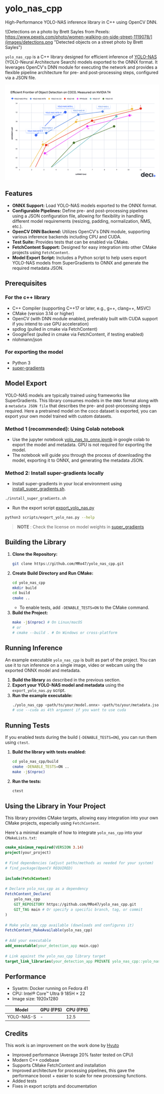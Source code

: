 # yolo_nas_cpp
High-Performance YOLO-NAS inference library in C++ using OpenCV DNN.

![Detections on a photo by Brett Sayles from Pexels: https://www.pexels.com/photo/women-walking-on-side-street-1119078/](images/detections.png "Detected objects on a street photo by Brett Sayles")

`yolo_nas_cpp` is a C++ library designed for efficient inference of [YOLO-NAS](https://github.com/Deci-AI/super-gradients/blob/master/YOLONAS.md) (YOLO-Neural Architecture Search) models exported to the ONNX format. It leverages OpenCV's DNN module for executing the network and provides a flexible pipeline architecture for pre- and post-processing steps, configured via a JSON file.

![YOLO-NAS Performance](https://github.com/Deci-AI/super-gradients/blob/e0ccacf8868ffa1296fa4f8407c03d2bc227312c/documentation/source/images/yolo_nas_frontier.png "YOLO-NAS performance comparison chart from Deci.ai")

## Features

*   **ONNX Support:** Load YOLO-NAS models exported to the ONNX format.
*   **Configurable Pipelines:** Define pre- and post-processing pipelines using a JSON configuration file, allowing for flexibility in handling different model requirements (resizing, padding, normalization, NMS, etc.).
*   **OpenCV DNN Backend:** Utilizes OpenCV's DNN module, supporting various inference backends including CPU and CUDA.
*   **Test Suite:** Provides tests that can be enabled via CMake.
*   **FetchContent Support:** Designed for easy integration into other CMake projects using `FetchContent`.
*   **Model Export Script:** Includes a Python script to help users export YOLO-NAS models from SuperGradients to ONNX and generate the required metadata JSON.

## Prerequisites

### For the c++ library
*   C++ Compiler (supporting C++17 or later, e.g., g++, clang++, MSVC)
*   CMake (version 3.14 or higher)
*   OpenCV (with DNN module enabled, preferably built with CUDA support if you intend to use GPU acceleration)
*   spdlog (pulled in cmake via FetchContent)
*   GoogleTest (pulled in cmake via FetchContent, if testing enabled)
*   nlohmann/json

### For exporting the model
*   Python 3
*   [super-gradients](https://github.com/Deci-AI/super-gradients/tree/master)

## Model Export

YOLO-NAS models are typically trained using frameworks like SuperGradients. This library consumes models in the `ONNX` format along with a `metadata JSON file` that describes the pre- and post-processing steps required. Here a pretrained model on the coco dataset is exported, you can export your own model trained with custom datasets.

### Method 1 (recommended): Using Colab notebook

- Use the jupyter notebook [yolo_nas_to_onnx.ipynb](https://github.com/MRo47/yolo_nas_cpp/blob/main/utils/yolo_nas_to_onnx.ipynb) in google colab to export the model and metadata. GPU is not required for exporting the model.
- The notebook will guide you through the process of downloading the model, exporting it to ONNX, and generating the metadata JSON.

### Method 2: Install super-gradients locally

- Install super-gradients in your local environment using [install_super_gradients.sh](utils/install_super_gradients.sh).
```bash
./install_super_gradients.sh
```
- Run the export script [export_yolo_nas.py](utils/export_yolo_nas.py)
```bash
python3 scripts/export_yolo_nas.py --help
```

> __NOTE__ : Check the license on model weights in [super_gradients](https://github.com/Deci-AI/super-gradients/blob/master/LICENSE.YOLONAS.md)

## Building the Library

1.  **Clone the Repository:**
    ```bash
    git clone https://github.com/MRo47/yolo_nas_cpp.git
    ```
2.  **Create Build Directory and Run CMake:**
    ```bash
    cd yolo_nas_cpp
    mkdir build
    cd build
    cmake ..
    ```
    *   To enable tests, add `-DENABLE_TESTS=ON` to the CMake command.
3.  **Build the Project:**
    ```bash
    make -j$(nproc) # On Linux/macOS
    # or
    # cmake --build . # On Windows or cross-platform
    ```

## Running Inference

An example executable `yolo_nas_cpp` is built as part of the project. You can use it to run inference on a single image, video or webcam using the exported ONNX model and metadata.

1.  **Build the library** as described in the previous section.
2.  **Export your YOLO-NAS model and metadata** using the `export_yolo_nas.py` script.
3.  **Run the example executable:**
    ```bash
    ./yolo_nas_cpp <path/to/your/model.onnx> <path/to/your/metadata.json> <path/to/your/image.jpg | path/to/your/video.mp4 | webcam_index>
    # use --cuda as 4th argument if you want to use cuda
    ```

## Running Tests

If you enabled tests during the build (`-DENABLE_TESTS=ON`), you can run them using `ctest`.

1.  **Build the library with tests enabled:**
    ```bash
    cd yolo_nas_cpp/build
    cmake -DENABLE_TESTS=ON ..
    make -j$(nproc)
    ```
2.  **Run the tests:**
    ```bash
    ctest
    ```

## Using the Library in Your Project

This library provides CMake targets, allowing easy integration into your own CMake projects, especially using `FetchContent`.

Here's a minimal example of how to integrate `yolo_nas_cpp` into your `CMakeLists.txt`:

```cmake
cmake_minimum_required(VERSION 3.14)
project(your_project)

# Find dependencies (adjust paths/methods as needed for your system)
# find_package(OpenCV REQUIRED)

include(FetchContent)

# Declare yolo_nas_cpp as a dependency
FetchContent_Declare(
    yolo_nas_cpp
    GIT_REPOSITORY https://github.com/MRo47/yolo_nas_cpp.git
    GIT_TAG main # Or specify a specific branch, tag, or commit
)

# Make yolo_nas_cpp available (downloads and configures it)
FetchContent_MakeAvailable(yolo_nas_cpp)

# Add your executable
add_executable(your_detection_app main.cpp)

# Link against the yolo_nas_cpp library target
target_link_libraries(your_detection_app PRIVATE yolo_nas_cpp::yolo_nas_cpp)
```

## Performance

- Sysetm: Docker running on Fedora 41
- CPU: Intel® Core™ Ultra 9 185H × 22
- Image size: 1920x1280

| Model | GPU (FPS) | CPU (FPS) |
| --- | --- | --- |
| YOLO-NAS-S | - | 12.5 |

## Credits

This work is an improvement on the work done by [Hyuto](https://github.com/Hyuto/yolo-nas-onnx)
- Improved performance (Average 20% faster tested on CPU)
- Modern C++ codebase
- Supports CMake FetchContent and installation
- Improved architecture for processing pipelines, this gave the performance boost + easier to scale for new processing functions.
- Added tests
- Fixes in export scripts and documentation
